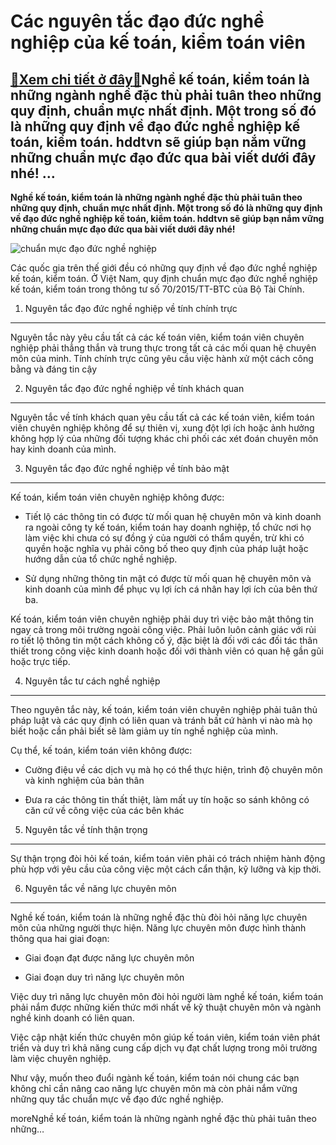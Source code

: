 Các nguyên tắc đạo đức nghề nghiệp của kế toán, kiểm toán viên
==============================================================

[:gift:Xem chi tiết ở đây:gift:](https://hddtvn.com/cac-nguyen-tac-dao-duc-nghe-nghiep-cua-ke-toan-kiem-toan-vien/)Nghề kế toán, kiểm toán là những ngành nghề đặc thù phải tuân theo những quy định, chuẩn mực nhất định. Một trong số đó là những quy định về đạo đức nghề nghiệp kế toán, kiểm toán. hddtvn sẽ giúp bạn nắm vững những chuẩn mực đạo đức qua bài viết dưới đây nhé! …
---------------------------------------------------------------------------------------------------------------------------------------------------------------------------------------------------------------------------------------------------------------------

**Nghề kế toán, kiểm toán là những ngành nghề đặc thù phải tuân theo những quy định, chuẩn mực nhất định. Một trong số đó là những quy định về đạo đức nghề nghiệp kế toán, kiểm toán. hddtvn sẽ giúp bạn nắm vững những chuẩn mực đạo đức qua bài viết dưới đây nhé!**


![chuẩn mực đạo đức nghề nghiệp](https://hddtvn.com/wp-content/uploads/2021/01/Screen-Shot-2018-09-13-at-10.50.51-PM-1.png)


Các quốc gia trên thế giới đều có những quy định về đạo đức nghề nghiệp kế toán, kiểm toán. Ở Việt Nam, quy định chuẩn mực đạo đức nghề nghiệp kế toán, kiểm toán trong thông tư số 70/2015/TT-BTC của Bộ Tài Chính.


1. Nguyên tắc đạo đức nghề nghiệp về tính chính trực
----------------------------------------------------


Nguyên tắc này yêu cầu tất cả các kế toán viên, kiểm toán viên chuyên nghiệp phải thẳng thắn và trung thực trong tất cả các mối quan hệ chuyên môn của minh. Tính chính trực cũng yêu cầu việc hành xử một cách công bằng và đáng tin cậy


2. Nguyên tắc đạo đức nghề nghiệp về tính khách quan
----------------------------------------------------


Nguyên tắc về tính khách quan yêu cầu tất cả các kế toán viên, kiểm toán viên chuyên nghiệp không để sự thiên vị, xung đột lợi ích hoặc ảnh hưởng không hợp lý của những đối tượng khác chi phối các xét đoán chuyên môn hay kinh doanh của mình.


3. Nguyên tắc đạo đức nghề nghiệp về tính bảo mật
-------------------------------------------------


Kế toán, kiểm toán viên chuyên nghiệp không được:




* Tiết lộ các thông tin có được từ mối quan hệ chuyên môn và kinh doanh ra ngoài công ty kế toán, kiểm toán hay doanh nghiệp, tổ chức nơi họ làm việc khi chưa có sự đồng ý của người có thẩm quyền, trừ khi có quyền hoặc nghĩa vụ phải công bố theo quy định của pháp luật hoặc hướng dẫn của tổ chức nghề nghiệp.

* Sử dụng những thông tin mật có được từ mối quan hệ chuyên môn và kinh doanh của mình để phục vụ lợi ích cá nhân hay lợi ích của bên thứ ba.



Kế toán, kiểm toán viên chuyên nghiệp phải duy trì việc bảo mật thông tin ngay cả trong môi trường ngoài công việc. Phải luôn luôn cảnh giác với rủi ro tiết lộ thông tin một cách không cố ý, đặc biệt là đối với các đối tác thân thiết trong công việc kinh doanh hoặc đối với thành viên có quan hệ gần gũi hoặc trực tiếp.


4. Nguyên tắc tư cách nghề nghiệp
---------------------------------


Theo nguyên tắc này, kế toán, kiểm toán viên chuyên nghiệp phải tuân thủ pháp luật và các quy định có liên quan và tránh bất cứ hành vi nào mà họ biết hoặc cần phải biết sẽ làm giảm uy tín nghề nghiệp của mình.


Cụ thể, kế toán, kiểm toán viên không được:




* Cường điệu về các dịch vụ mà họ có thể thực hiện, trình độ chuyên môn và kinh nghiệm của bản thân

* Đưa ra các thông tin thất thiệt, làm mất uy tín hoặc so sánh không có căn cứ về công việc của các bên khác



5. Nguyên tắc về tính thận trọng
--------------------------------


Sự thận trọng đòi hỏi kế toán, kiểm toán viên phải có trách nhiệm hành động phù hợp với yêu cầu của công việc một cách cẩn thận, kỹ lưỡng và kịp thời.


6. Nguyên tắc về năng lực chuyên môn
------------------------------------


Nghề kế toán, kiểm toán là những nghề đặc thù đòi hỏi năng lực chuyên môn của những người thực hiện. Năng lực chuyên môn được hình thành thông qua hai giai đoạn:




* Giai đoạn đạt được năng lực chuyên môn

* Giai đoạn duy trì năng lực chuyên môn



Việc duy trì năng lực chuyên môn đòi hỏi người làm nghề kế toán, kiểm toán phải nắm được những kiến thức mới nhất về kỹ thuật chuyên môn và ngành nghề kinh doanh có liên quan.


Việc cập nhật kiến thức chuyên môn giúp kế toán viên, kiểm toán viên phát triển và duy trì khả năng cung cấp dịch vụ đạt chất lượng trong môi trường làm việc chuyên nghiệp.


Như vậy, muốn theo đuổi ngành kế toán, kiểm toán nói chung các bạn không chỉ cần nâng cao năng lực chuyên môn mà còn phải nắm vững những quy tắc chuẩn mực về đạo đức nghề nghiệp.



moreNghề kế toán, kiểm toán là những ngành nghề đặc thù phải tuân theo những…

